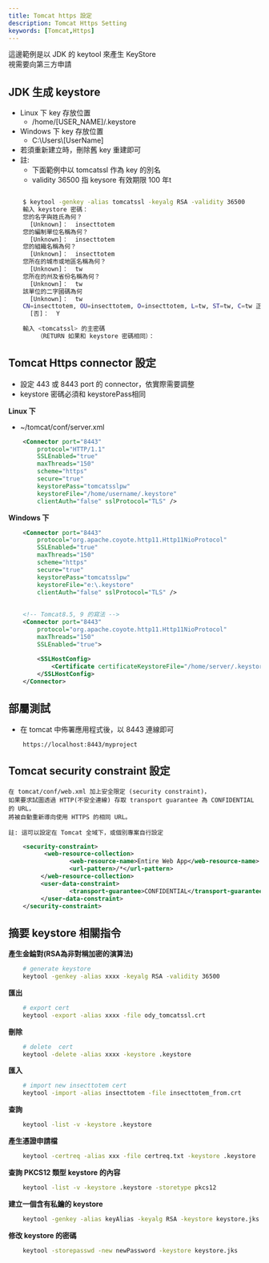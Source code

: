 ```yaml
---
title: Tomcat https 設定
description: Tomcat Https Setting
keywords: [Tomcat,Https]
---
```


這邊範例是以 JDK 的 keytool 來產生 KeyStore  
視需要向第三方申請

## JDK 生成 keystore
* Linux 下 key 存放位置
    * /home/\[USER_NAME\]/.keystore
* Windows 下 key 存放位置
    * C:\\Users\\\[UserName\]
* 若須重新建立時，刪除舊 key 重建即可
* 註: 
    * 下面範例中以 tomcatssl 作為 key 的別名
    * validity 36500 指 keysore 有效期限 100 年t

```bash

    $ keytool -genkey -alias tomcatssl -keyalg RSA -validity 36500
    輸入 keystore 密碼：  
    您的名字與姓氏為何？
      [Unknown]：  insecttotem
    您的編制單位名稱為何？
      [Unknown]：  insecttotem
    您的組織名稱為何？
      [Unknown]：  insecttotem
    您所在的城市或地區名稱為何？
      [Unknown]：  tw   
    您所在的州及省份名稱為何？
      [Unknown]：  tw
    該單位的二字國碼為何
      [Unknown]：  tw
    CN=insecttotem, OU=insecttotem, O=insecttotem, L=tw, ST=tw, C=tw 正確嗎？
      [否]：  Y
    
    輸入 <tomcatssl> 的主密碼
        （RETURN 如果和 keystore 密碼相同）：  

```

## Tomcat Https connector 設定
* 設定 443 或 8443 port 的 connector，依實際需要調整   
* keystore 密碼必須和 keystorePass相同  


__Linux 下__
* ~/tomcat/conf/server.xml

```xml
    <Connector port="8443" 
        protocol="HTTP/1.1" 
        SSLEnabled="true"
        maxThreads="150" 
        scheme="https" 
        secure="true" 
        keystorePass="tomcatsslpw" 
        keystoreFile="/home/username/.keystore"
        clientAuth="false" sslProtocol="TLS" />

```

__Windows 下__

```xml
    <Connector port="8443" 
        protocol="org.apache.coyote.http11.Http11NioProtocol" 
        SSLEnabled="true"
        maxThreads="150" 
        scheme="https" 
        secure="true" 
        keystorePass="tomcatsslpw" 
        keystoreFile="e:\.keystore"
        clientAuth="false" sslProtocol="TLS" />
     
     
    <!-- Tomcat8.5, 9 的寫法 -->
    <Connector port="8443" 
        protocol="org.apache.coyote.http11.Http11NioProtocol" 
        maxThreads="150" 
        SSLEnabled="true">
        
        <SSLHostConfig>
            <Certificate certificateKeystoreFile="/home/server/.keystore" certificateKeystorePassword="tomcatssl" type="RSA" />
        </SSLHostConfig>
    </Connector>

```

## 部屬測試
* 在 tomcat 中佈署應用程式後，以 8443 連線即可

```
    https://localhost:8443/myproject
```


## Tomcat security constraint 設定

    在 tomcat/conf/web.xml 加上安全限定 (security constraint)，  
    如果要求試圖透過 HTTP(不安全連線) 存取 transport guarantee 為 CONFIDENTIAL 的 URL，  
    將被自動重新導向使用 HTTPS 的相同 URL。
    
    註: 這可以設定在 Tomcat 全域下，或個別專案自行設定 

```xml
    <security-constraint>
          <web-resource-collection>
                 <web-resource-name>Entire Web App</web-resource-name>
                 <url-pattern>/*</url-pattern>
         </web-resource-collection>
         <user-data-constraint>
                 <transport-guarantee>CONFIDENTIAL</transport-guarantee>
         </user-data-constraint>
    </security-constraint>
```


## 摘要 keystore 相關指令

__產生金錀對(RSA為非對稱加密的演算法)__

```bash
    # generate keystore
    keytool -genkey -alias xxxx -keyalg RSA -validity 36500
```

__匯出__

```bash
    # export cert
    keytool -export -alias xxxx -file ody_tomcatssl.crt
```

__刪除__

```bash
    # delete  cert
    keytool -delete -alias xxxx -keystore .keystore
```

__匯入__

```bash
    # import new insecttotem cert
    keytool -import -alias insecttotem -file insecttotem_from.crt
```

__查詢__

```bash
    keytool -list -v -keystore .keystore
```

__產生憑證申請檔__

```bash
    keytool -certreq -alias xxx -file certreq.txt -keystore .keystore
```

__查詢 PKCS12 類型 keystore 的內容__

```bash
    keytool -list -v -keystore .keystore -storetype pkcs12
```

__建立一個含有私鑰的 keystore__

```bash
    keytool -genkey -alias keyAlias -keyalg RSA -keystore keystore.jks
```

__修改 keystore 的密碼__

```bash
    keytool -storepasswd -new newPassword -keystore keystore.jks
```